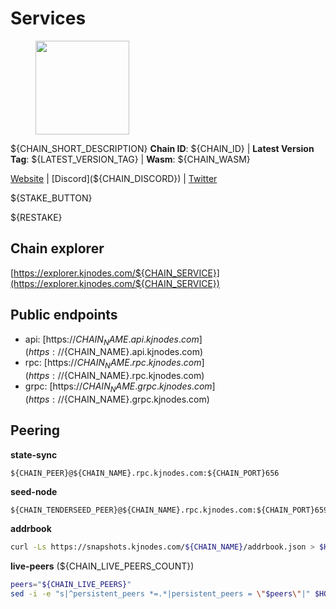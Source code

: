 # Services

<figure><img src="https://raw.githubusercontent.com/kj89/testnet_manuals/main/pingpub/logos/${PROJECT_NAME}.png" width="150" alt=""><figcaption></figcaption></figure>

${CHAIN_SHORT_DESCRIPTION}
**Chain ID**: ${CHAIN_ID} | **Latest Version Tag**: ${LATEST_VERSION_TAG} | **Wasm**: ${CHAIN_WASM}

[Website](${CHAIN_WEBSITE}) | [Discord](${CHAIN_DISCORD}) | [Twitter](${CHAIN_TWITTER})

${STAKE_BUTTON}

${RESTAKE}
## Chain explorer
[https://explorer.kjnodes.com/${CHAIN_SERVICE}](https://explorer.kjnodes.com/${CHAIN_SERVICE})

## Public endpoints

* api: [https://${CHAIN_NAME}.api.kjnodes.com](https://${CHAIN_NAME}.api.kjnodes.com)
* rpc: [https://${CHAIN_NAME}.rpc.kjnodes.com](https://${CHAIN_NAME}.rpc.kjnodes.com)
* grpc: [https://${CHAIN_NAME}.grpc.kjnodes.com](https://${CHAIN_NAME}.grpc.kjnodes.com)

## Peering

**state-sync**

```text
${CHAIN_PEER}@${CHAIN_NAME}.rpc.kjnodes.com:${CHAIN_PORT}656
```

**seed-node**

```text
${CHAIN_TENDERSEED_PEER}@${CHAIN_NAME}.rpc.kjnodes.com:${CHAIN_PORT}659
```

**addrbook**
```bash
curl -Ls https://snapshots.kjnodes.com/${CHAIN_NAME}/addrbook.json > $HOME/${CHAIN_DIR}/config/addrbook.json
```

**live-peers** (${CHAIN_LIVE_PEERS_COUNT})
```bash
peers="${CHAIN_LIVE_PEERS}"
sed -i -e "s|^persistent_peers *=.*|persistent_peers = \"$peers\"|" $HOME/${CHAIN_DIR}/config/config.toml
```
